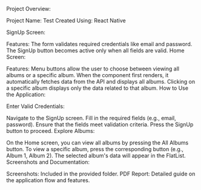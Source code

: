 Project Overview:

Project Name: Test
Created Using: React Native



SignUp Screen:

Features:
The form validates required credentials like email and password.
The SignUp button becomes active only when all fields are valid.
Home Screen:

Features:
Menu buttons allow the user to choose between viewing all albums or a specific album.
When the component first renders, it automatically fetches data from the API and displays all albums.
Clicking on a specific album displays only the data related to that album.
How to Use the Application:

Enter Valid Credentials:

Navigate to the SignUp screen.
Fill in the required fields (e.g., email, password).
Ensure that the fields meet validation criteria.
Press the SignUp button to proceed.
Explore Albums:

On the Home screen, you can view all albums by pressing the All Albums button.
To view a specific album, press the corresponding button (e.g., Album 1, Album 2).
The selected album's data will appear in the FlatList.
Screenshots and Documentation:

Screenshots: Included in the provided folder.
PDF Report: Detailed guide on the application flow and features.
